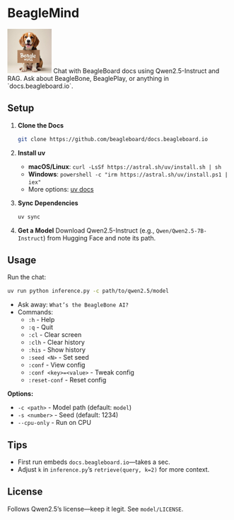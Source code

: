 # BeagleMind
<img src="beaglemind.webp" width="100" height="100" />
Chat with BeagleBoard docs using Qwen2.5-Instruct and RAG. Ask about BeagleBone, BeaglePlay, or anything in `docs.beagleboard.io`.

## Setup

1. **Clone the Docs**
   ```bash
   git clone https://github.com/beagleboard/docs.beagleboard.io
   ```

2. **Install uv**
   - **macOS/Linux**: `curl -LsSf https://astral.sh/uv/install.sh | sh`
   - **Windows**: `powershell -c "irm https://astral.sh/uv/install.ps1 | iex"`
   - More options: [uv docs](https://docs.astral.sh/uv/getting-started/installation/)

3. **Sync Dependencies**
   ```bash
   uv sync
   ```

4. **Get a Model**
   Download Qwen2.5-Instruct (e.g., `Qwen/Qwen2.5-7B-Instruct`) from Hugging Face and note its path.

## Usage

Run the chat:
```bash
uv run python inference.py -c path/to/qwen2.5/model
```

- Ask away: `What’s the BeagleBone AI?`
- Commands:
  - `:h` - Help
  - `:q` - Quit
  - `:cl` - Clear screen
  - `:clh` - Clear history
  - `:his` - Show history
  - `:seed <N>` - Set seed
  - `:conf` - View config
  - `:conf <key>=<value>` - Tweak config
  - `:reset-conf` - Reset config

**Options:**
- `-c <path>` - Model path (default: `model`)
- `-s <number>` - Seed (default: 1234)
- `--cpu-only` - Run on CPU

## Tips
- First run embeds `docs.beagleboard.io`—takes a sec.
- Adjust `k` in `inference.py`’s `retrieve(query, k=2)` for more context.

## License
Follows Qwen2.5’s license—keep it legit. See `model/LICENSE`.

